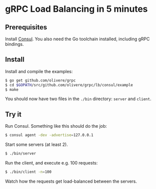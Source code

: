 # gRPC Load Balancing in 5 minutes

## Prerequisites

Install [Consul](https://www.consul.io/). You also need the Go toolchain
installed, including gRPC bindings.

## Install

Install and compile the examples:

```sh
$ go get github.com/olivere/grpc
$ cd $GOPATH/src/github.com/olivere/grpc/lb/consul/example
$ make
```

You should now have two files in the `./bin` directory: `server` and `client`.

## Try it

Run Consul. Something like this should do the job:

```sh
$ consul agent -dev -advertise=127.0.0.1
```

Start some servers (at least 2).

```sh
$ ./bin/server
```

Run the client, and execute e.g. 100 requests:

```sh
$ ./bin/client -n=100
```

Watch how the requests get load-balanced between the servers.
